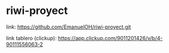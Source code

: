 # riwi-proyect

link: https://github.com/EmanuelOH/riwi-proyect.git

link tablero (clickup): https://app.clickup.com/9011201426/v/b/4-90111556063-2
